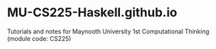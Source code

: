 # MU-CS225-Haskell.github.io

Tutorials and notes for Maynooth University 1st Computational Thinking (module code: CS225)
